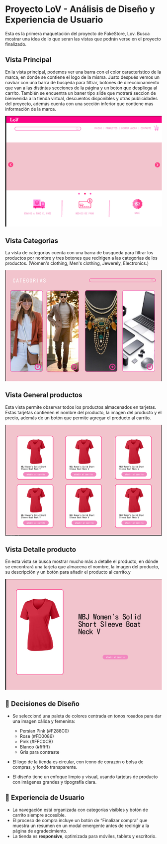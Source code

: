 # Proyecto LoV - Análisis de Diseño y Experiencia de Usuario

Esta es la primera maquetación del proyecto de FakeStore, Lov. Busca mostrar una idea de lo que seran las vistas que podrán verse en el proyecto finalizado.

## Vista Principal
En la vista principal, podemos ver una barra con el color caracteristico de la marca, en donde se contiene el logo de la misma.
Justo después vemos un navbar con una barra de busqeda para filtrar, botones de direccionamiento que van a las distintas secciones de la página y un boton que despliega al carrito.
También se encuentra un baner tipo slide que motrará seccion de bienvenida a la tienda virtual, descuentos disponibles y otras publicidades del proyecto, además cuenta con una sección inferior que contiene mas información de la marca.


![Vista principal](./READMEimg/image.png)

## Vista Categorias

La vista de categorias cuenta con una barra de busqueda para filtrar los productos por nombre y tres botones que redirigen a las categorias de los productos. (Women's clothing, Men's clothing, Jewerely, Electronics.)

![Vista Categorias](./READMEimg/image-1.png)

## Vista General productos

Esta vista permite observar todos los productos almacenados en tarjetas. Estas tarjetas contienen el nombre del producto, la imagen del producto y el precio, además de un botón que permite agregar el producto al carrito.

![Vista general de productos](./READMEimg/image-2.png)

## Vista Detalle producto

En esta vista se busca mostrar mucho más a detalle el producto, en dónde se encontrará una tarjeta que almacena el nombre, la imagen del producto, su descripción y un botón para añadir el producto al carrito.y

![Vista al detalle del producto](./READMEimg/image-3.png)

## 🎨 Decisiones de Diseño

- Se seleccionó una paleta de colores centrada en tonos rosados para dar una imagen cálida y femenina:
  - Persian Pink (#F288C0)
  - Rose (#FD0086)
  - Pink (#FFC0CB)
  - Blanco (#ffffff)
  - Gris para contraste

- El logo de la tienda es circular, con ícono de corazón o bolsa de compras, y fondo transparente.

- El diseño tiene un enfoque limpio y visual, usando tarjetas de producto con imágenes grandes y tipografía clara.

## 🧭 Experiencia de Usuario

- La navegación está organizada con categorías visibles y botón de carrito siempre accesible.
- El proceso de compra incluye un botón de “Finalizar compra” que muestra un resumen en un modal emergente antes de redirigir a la página de agradecimiento.
- La tienda es **responsive**, optimizada para móviles, tablets y escritorio.

